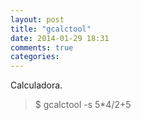 ```yaml
---
layout: post
title: "gcalctool"
date: 2014-01-29 18:31
comments: true
categories: 
---
```

Calculadora.

>$ gcalctool -s 5*4/2+5

